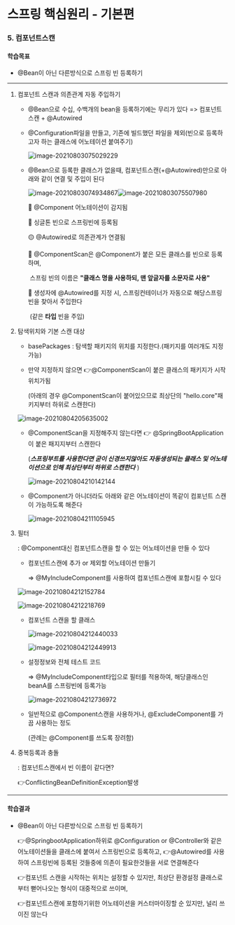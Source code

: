 # 스프링 핵심원리 - 기본편

### 5. 컴포넌트스캔

#### 학습목표

- @Bean이 아닌 다른방식으로 스프링 빈 등록하기




------

1. 컴포넌트 스캔과 의존관계 자동 주입하기

   - @Bean으로 수십, 수백개의 bean을 등록하기에는 무리가 있다 => 컴포넌트 스캔 + @Autowired

   - @Configuration파일을 만들고, 기존에 빌드했던 파일을 제외(빈으로 등록하고자 하는 클래스에 어노테이션 붙여주기)

     ![image-20210803075029229](C:\Users\BOMI\AppData\Roaming\Typora\typora-user-images\image-20210803075029229.png)

   - @Bean으로 등록한 클래스가 없을때, 컴포넌트스캔(+@Autowired)만으로 아래와 같이 연결 및 주입이 된다

     ![image-20210803074934867](C:\Users\BOMI\AppData\Roaming\Typora\typora-user-images\image-20210803074934867.png)![image-20210803075507980](C:\Users\BOMI\AppData\Roaming\Typora\typora-user-images\image-20210803075507980.png)

     🔴 @Component 어노테이션이 감지됨

     🔵 싱글톤 빈으로 스프링빈에 등록됨

     🟡 @Autowired로 의존관계가 연결됨

     

     📌 @ComponentScan은 @Component가 붙은 모든 클래스를 빈으로 등록하며,

     ​      스프링 빈의 이름은 **"클래스 명을 사용하되, 맨 앞글자를 소문자로 사용"**

     📌 생성자에 @Autowired를 지정 시, 스프링컨테이너가 자동으로 해당스프링 빈을 찾아서 주입한다

     ​       (같은 **타입** 빈을 주입)
     
     

2. 탐색위치와 기본 스캔 대상

   - basePackages : 탐색할 패키지의 위치를 지정한다.(패키지를 여러개도 지정 가능)

   - 만약 지정하지 않으면 👉@ComponentScan이 붙은 클래스의 패키지가 시작위치가됨

     (아래의 경우 @ComponentScan이 붙어있으므로 최상단의 "hello.core"패키지부터 하위로 스캔한다)

   ![image-20210804205635002](C:\Users\BOMI\AppData\Roaming\Typora\typora-user-images\image-20210804205635002.png)

   

   - @ComponentScan을 지정해주지 않는다면 👉 @SpringBootApplication이 붙은 패지지부터 스캔한다

     (***스프링부트를 사용한다면 굳이 신경쓰지않아도 자동생성되는 클래스 및 어노테이션으로 인해 최상단부터 하위로 스캔한다*** )

     ![image-20210804210142144](C:\Users\BOMI\AppData\Roaming\Typora\typora-user-images\image-20210804210142144.png)

     

   - @Component가 아니더라도 아래와 같은 어노테이션이 똑같이 컴포넌트 스캔이 가능하도록 해준다

     ![image-20210804211105945](C:\Users\BOMI\AppData\Roaming\Typora\typora-user-images\image-20210804211105945.png)



3. 필터

   : @Component대신 컴포넌트스캔을 할 수 있는 어노테이션을 만들 수 있다

   - 컴포넌트스캔에 추가 or 제외할 어노테이션 만들기

     => @MyIncludeComponent를 사용하여 컴포넌트스캔에 포함시킬 수 있다

   ![image-20210804212152784](C:\Users\BOMI\AppData\Roaming\Typora\typora-user-images\image-20210804212152784.png)

   ![image-20210804212218769](C:\Users\BOMI\AppData\Roaming\Typora\typora-user-images\image-20210804212218769.png)

   - 컴포넌트 스캔을 할 클래스

     ![image-20210804212440033](C:\Users\BOMI\AppData\Roaming\Typora\typora-user-images\image-20210804212440033.png)

     ![image-20210804212449913](C:\Users\BOMI\AppData\Roaming\Typora\typora-user-images\image-20210804212449913.png)

   - 설정정보와 전체 테스트 코드

     => @MyIncludeComponent타입으로 필터를 적용하여, 해당클래스인 beanA를 스프링빈에 등록가능

     ![image-20210804212736972](C:\Users\BOMI\AppData\Roaming\Typora\typora-user-images\image-20210804212736972.png)

     

   - 일반적으로 @Component스캔을 사용하거나, @ExcludeComponent를 가끔 사용하는 정도

     (관례는 @Component를 쓰도록 장려함)

     

4. 중복등록과 충돌

   : 컴포넌트스캔에서 빈 이름이 같다면?

   👉ConflictingBeanDefinitionException발생





------

#### 학습결과

- @Bean이 아닌 다른방식으로 스프링 빈 등록하기 

  👉@SpringbootApplication하위로 @Configuration or @Controller와 같은 어노테이션들을 클래스에 붙여서 스프링빈으로 등록하고,    👉@Autowired를 사용하여 스프링빈에 등록된 것들중에 의존이 필요한것들을 서로 연결해준다

  👉컴포넌트 스캔을 시작하는 위치는 설정할 수 있지만, 최상단 환경설정 클래스로부터 뻗어나오는 형식이 대중적으로 쓰이며,

  👉컴포넌트스캔에 포함하기위한 어노테이션을 커스터마이징할 순 있지만, 널리 쓰이진 않는다

